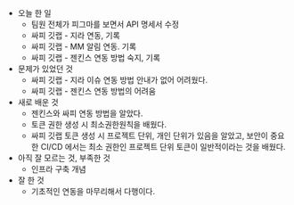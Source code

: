 - 오늘 한 일
    - 팀원 전체가 피그마를 보면서 API 명세서 수정
    - 싸피 깃랩 - 지라 연동, 기록
    - 싸피 깃랩 - MM 알림 연동. 기록
    - 싸피 깃랩 - 젠킨스 연동 방법 숙지, 기록
- 문제가 있었던 것
    - 싸피 깃랩 - 지라 이슈 연동 방법 안내가 없어 어려웠다.
    - 싸피 깃랩 - 젠킨스 연동 방법의 어려움
- 새로 배운 것
    - 젠킨스와 싸피 연동 방법을 알았다.
    - 토큰 권한 생성 시 최소권한원칙을 배웠다. 
    - 싸피 깃랩 토큰 생성 시 프로젝트 단위, 개인 단위가 있음을 알았고, 보안이 중요한 CI/CD 에서는 최소 권한인 프로젝트 단위 토큰이 일반적이라는 것을 배웠다.
- 아직 잘 모르는 것, 부족한 것
    - 인프라 구축 개념
- 잘 한 것
    - 기초적인 연동을 마무리해서 다행이다.
